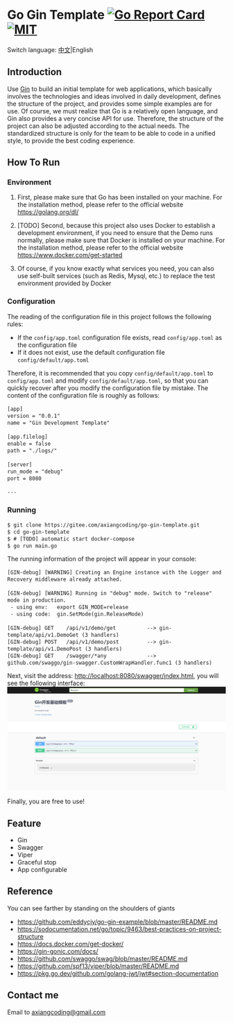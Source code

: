 # Go Gin Template [![Go Report Card](https://goreportcard.com/badge/github.com/axiangcoding/go-gin-template)](https://goreportcard.com/report/github.com/axiangcoding/go-gin-template)  [![MIT](https://img.shields.io/badge/license-MIT-green.svg)](./LICENSE)

Switch language: [中文](./README_ZH.md)|English

## Introduction

Use [Gin](https://github.com/gin-gonic/gin) to build an initial template for web applications, which basically involves the technologies and ideas involved in daily development, defines the structure of the project, and provides some simple examples are for use. Of course, we must realize that Go is a relatively open language, and Gin also provides a very concise API for use. Therefore, the structure of the project can also be adjusted according to the actual needs. The standardized structure is only for the team to be able to code in a unified style, to provide the best coding experience.


## How To Run

### Environment

1. First, please make sure that Go has been installed on your machine. For the installation method, please refer to the official website https://golang.org/dl/

2. [TODO] Second, because this project also uses Docker to establish a development environment, if you need to ensure that the Demo runs normally, please make sure that Docker is installed on your machine. For the installation method, please refer to the official website https://www.docker.com/get-started

3. Of course, if you know exactly what services you need, you can also use self-built services (such as Redis, Mysql, etc.) to replace the test environment provided by Docker

### Configuration
The reading of the configuration file in this project follows the following rules:
- If the `config/app.toml` configuration file exists, read `config/app.toml` as the configuration file
- If it does not exist, use the default configuration file `config/default/app.toml`

Therefore, it is recommended that you copy `config/default/app.toml` to `config/app.toml` and modify `config/default/app.toml`, so that you can quickly recover after you modify the configuration file by mistake. The content of the configuration file is roughly as follows:

```
[app]
version = "0.0.1"
name = "Gin Development Template"

[app.filelog]
enable = false
path = "./logs/"

[server]
run_mode = "debug"
port = 8080

···
```

### Running
```
$ git clone https://gitee.com/axiangcoding/go-gin-template.git
$ cd go-gin-template
$ # [TODO] automatic start docker-compose
$ go run main.go
```

The running information of the project will appear in your console:

```
[GIN-debug] [WARNING] Creating an Engine instance with the Logger and Recovery middleware already attached.

[GIN-debug] [WARNING] Running in "debug" mode. Switch to "release" mode in production.
 - using env:   export GIN_MODE=release
 - using code:  gin.SetMode(gin.ReleaseMode)

[GIN-debug] GET    /api/v1/demo/get          --> gin-template/api/v1.DemoGet (3 handlers)
[GIN-debug] POST   /api/v1/demo/post         --> gin-template/api/v1.DemoPost (3 handlers)
[GIN-debug] GET    /swagger/*any             --> github.com/swaggo/gin-swagger.CustomWrapHandler.func1 (3 handlers)
```
Next, visit the address: [http://localhost:8080/swagger/index.html](http://localhost:8080/swagger/index.html), you will see the following interface:
![image](docs/swagger-image.png)

Finally, you are free to use!

## Feature

- Gin
- Swagger
- Viper
- Graceful stop
- App configurable

## Reference

You can see farther by standing on the shoulders of giants

- https://github.com/eddycjy/go-gin-example/blob/master/README.md
- https://sodocumentation.net/go/topic/9463/best-practices-on-project-structure
- https://docs.docker.com/get-docker/
- https://gin-gonic.com/docs/
- https://github.com/swaggo/swag/blob/master/README.md
- https://github.com/spf13/viper/blob/master/README.md
- https://pkg.go.dev/github.com/golang-jwt/jwt#section-documentation

## Contact me

Email to <axiangcoding@gmail.com>
